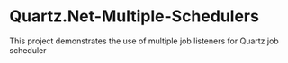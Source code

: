 # Quartz.Net-Multiple-Schedulers
This project demonstrates the use of multiple job listeners for Quartz job scheduler
